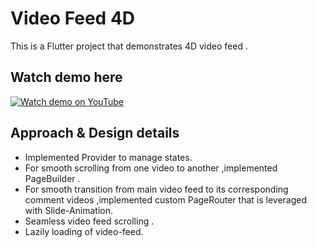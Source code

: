 # Video Feed 4D
This is a Flutter project that demonstrates 4D video feed .

## Watch demo here
[![Watch demo on YouTube](https://img.youtube.com/vi/cp607eKxb28/0.jpg)](https://www.youtube.com/watch?v=cp607eKxb28)

## Approach & Design details
- Implemented Provider to manage states.
- For smooth scrolling from one video to another ,implemented PageBuilder .
- For smooth transition from main video feed to its corresponding comment videos ,implemented custom PageRouter that is leveraged with Slide-Animation.
- Seamless video feed scrolling .
- Lazily loading of video-feed.
